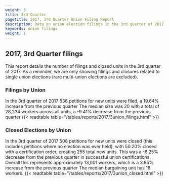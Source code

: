 ```yaml
---
weight: 3
title: 3rd Quarter
pagetitle: 2017, 3rd Quarter Union Filing Report
description: Data on union election filings in the 3rd quarter of 2017
keywords: union filings
weight: 1
---
```


## 2017, 3rd Quarter filings

This report details the number of filings and closed units in the 3rd quarter of 2017. As a reminder, we are only showing filings and closures related to single union elections (rare multi-union elections are excluded).

### Filings by Union
In the 3rd quarter of 2017 536 petitions for new units were filed, a 19.64% increase from the previous quarter The median size was 20 with a total of 28,234 workers across all units, a -9.41% decrease from the previous quarter
{{< readtable table="/tables/reports/2017/3union_filings.html" >}}

### Closed Elections by Union
In the 3rd quarter of 2017 508 petitions for new units were closed (this includes petitions where no election was ever held), with 50.20% closed with a certification order, creating 255 total new units. This was a -6.25% decrease from the previous quarter in successful union certifications. Overall this represents approximately 13,001 workers, which is a 3.85% increase from the previous quarter The median bargaining unit has 18 workers.
{{< readtable table="/tables/reports/2017/3union_closed.html" >}}
